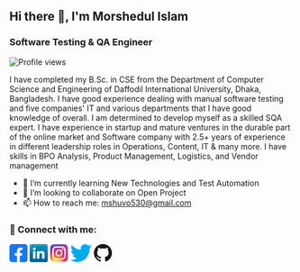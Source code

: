 ## Hi there 👋, I'm Morshedul Islam 
### Software Testing & QA Engineer

![Profile views](https://gpvc.arturio.dev/Morshedul503)  
 

I have completed my B.Sc. in CSE from the Department of Computer Science and Engineering of Daffodil International University, Dhaka, Bangladesh. I have good experience dealing with manual software testing and five companies' IT and various departments that I have good knowledge of overall. I am determined to develop myself as a skilled SQA expert. I have experience in startup and mature ventures in the durable part of the online market and Software company with 2.5+ years of experience in different leadership roles in Operations, Content, IT & many more. I have skills in BPO Analysis, Product Management, Logistics, and Vendor management


- 🌱 I’m currently learning New Technologies and Test Automation 
- 👯 I’m looking to collaborate on Open Project 
- 📫 How to reach me: mshuvo530@gmail.com 


### 🤝 Connect with me:
  
[![Facebook](icons/facebook.png)](https://www.facebook.com/morsheduli/)
[![LinkedIn](icons/linkedin.png)](https://www.linkedin.com/in/morshedulshuvo/)
[![Instagram](icons/instagram.png)](https://www.instagram.com/morshedulshuvo/)
[![Twitter](icons/twitter.png)](https://twitter.com/MorshedulShuvo)
[![GitHub](icons/github.png)](https://github.com/Morshedul503)

